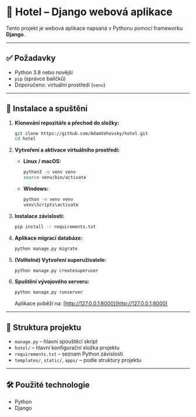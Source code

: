 # 🏨 Hotel – Django webová aplikace

Tento projekt je webová aplikace napsaná v Pythonu pomocí frameworku **Django**.

---

## ✅ Požadavky

- Python 3.8 nebo novější
- `pip` (správce balíčků)
- Doporučeno: virtuální prostředí (`venv`)

---

## 🚀 Instalace a spuštění

1. **Klonování repozitáře a přechod do složky:**

    ```bash
    git clone https://github.com/AdamVehovsky/hotel.git
    cd hotel
    ```

2. **Vytvoření a aktivace virtuálního prostředí:**

    - **Linux / macOS:**
        ```bash
        python3 -m venv venv
        source venv/bin/activate
        ```

    - **Windows:**
        ```bash
        python -m venv venv
        venv\Scripts\activate
        ```

3. **Instalace závislostí:**

    ```bash
    pip install -r requirements.txt
    ```

4. **Aplikace migrací databáze:**

    ```bash
    python manage.py migrate
    ```

5. **(Volitelné) Vytvoření superuživatele:**

    ```bash
    python manage.py createsuperuser
    ```

6. **Spuštění vývojového serveru:**

    ```bash
    python manage.py runserver
    ```

    Aplikace poběží na: [http://127.0.0.1:8000](http://127.0.0.1:8000)

---

## 📁 Struktura projektu

- `manage.py` – hlavní spouštěcí skript
- `hotel/` – hlavní konfigurační složka projektu
- `requirements.txt` – seznam Python závislostí
- `templates/`, `static/`, `apps/` – podle struktury projektu

---

## 🛠️ Použité technologie

- Python
- Django
